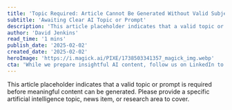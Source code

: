 ```yaml
---
title: 'Topic Required: Article Cannot Be Generated Without Valid Subject Matter'
subtitle: 'Awaiting Clear AI Topic or Prompt'
description: 'This article placeholder indicates that a valid topic or prompt is required before meaningful content can be generated. Please provide a specific artificial intelligence topic, news item, or research area to cover.'
author: 'David Jenkins'
read_time: '1 mins'
publish_date: '2025-02-02'
created_date: '2025-02-02'
heroImage: 'https://i.magick.ai/PIXE/1738503341357_magick_img.webp'
cta: 'While we prepare insightful AI content, follow us on LinkedIn to stay updated on the latest developments in artificial intelligence and technology.'
---
```


This article placeholder indicates that a valid topic or prompt is required before meaningful content can be generated. Please provide a specific artificial intelligence topic, news item, or research area to cover.